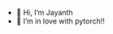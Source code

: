 - 👋 Hi, I’m Jayanth
- 👀 I’m in love with pytorch!!

<!---
Jayanth49/Jayanth49 is a ✨ special ✨ repository because its `README.md` (this file) appears on your GitHub profile.
You can click the Preview link to take a look at your changes.
--->
